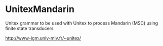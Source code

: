 UnitexMandarin
==============

Unitex grammar to be used with Unitex to process Mandarin (MSC) using finite state transducers


http://www-igm.univ-mlv.fr/~unitex/

